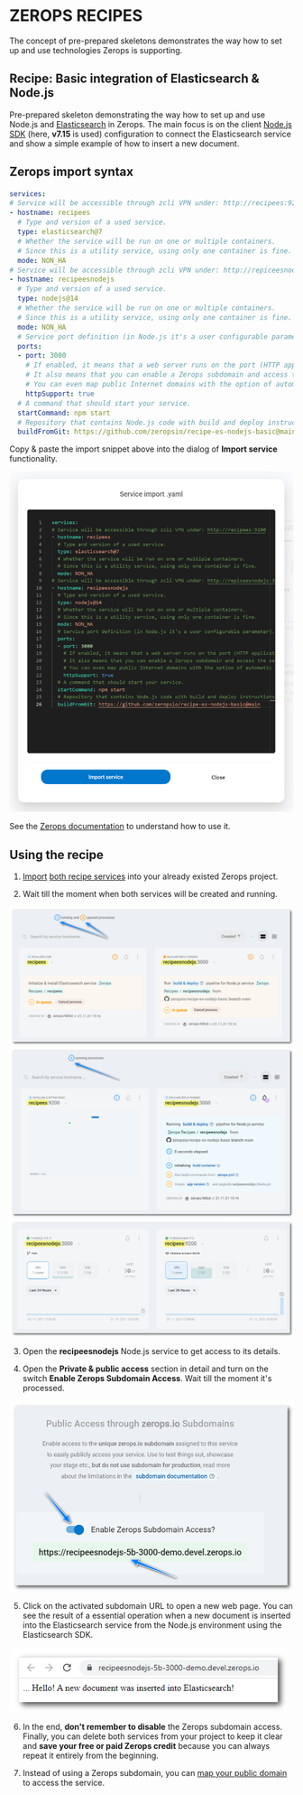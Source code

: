 # ZEROPS RECIPES

The concept of pre-prepared skeletons demonstrates the way how to set up and use technologies Zerops is supporting.

## Recipe: Basic integration of Elasticsearch & Node.js

Pre-prepared skeleton demonstrating the way how to set up and use Node.js and [Elasticsearch](https://www.elastic.co/elasticsearch) in Zerops. The main focus is on the client [Node.js SDK](https://www.elastic.co/guide/en/elasticsearch/client/javascript-api/current/index.html) (here, **v7.15** is used) configuration to connect the Elasticsearch service and show a simple example of how to insert a new document.

## Zerops import syntax

```yaml
services:
# Service will be accessible through zcli VPN under: http://recipees:9200
- hostname: recipees
  # Type and version of a used service.
  type: elasticsearch@7
  # Whether the service will be run on one or multiple containers.
  # Since this is a utility service, using only one container is fine.
  mode: NON_HA
# Service will be accessible through zcli VPN under: http://repiceesnodejs:3000
- hostname: recipeesnodejs
  # Type and version of a used service.
  type: nodejs@14
  # Whether the service will be run on one or multiple containers.
  # Since this is a utility service, using only one container is fine.
  mode: NON_HA
  # Service port definition (in Node.js it's a user configurable parameter).
  ports:
  - port: 3000
    # If enabled, it means that a web server runs on the port (HTTP application protocol is supported).
    # It also means that you can enable a Zerops subdomain and access the service from the Internet.
    # You can even map public Internet domains with the option of automatic support for SSL certificates.
    httpSupport: true
  # A command that should start your service.
  startCommand: npm start
  # Repository that contains Node.js code with build and deploy instructions.
  buildFromGit: https://github.com/zeropsio/recipe-es-nodejs-basic@main
```

Copy & paste the import snippet above into the dialog of **Import service** functionality.

![Import](./images/Zerops-Imporrt-Services-Dialog.png "Import Service Dialog")

See the [Zerops documentation](https://docs.zerops.io/documentation/export-import/project-service-export-import.html) to understand how to use it.

## Using the recipe

1. [Import](/documentation/export-import/project-service-export-import.html#how-to-export-import-a-project) [both recipe services](#zerops-import-syntax) into your already existed Zerops project.

2. Wait till the moment when both services will be created and running.

![Recipe](./images/Zerops-Services-Initialization.png "Initialization")
![Recipe](./images/Zerops-Services-Finishing.png "Finishing")
![Recipe](./images/Zerops-Services-Done.png "Done")

3. Open the **recipeesnodejs** Node.js service to get access to its details.

4. Open the **Private & public access** section in detail and turn on the switch **Enable Zerops Subdomain Access**. Wait till the moment it's processed.

![Recipe](./images/Zerops-Service-NodeJS-Subdomain.png "Subdomain Access")

5. Click on the activated subdomain URL to open a new web page. You can see the result of a essential operation when a new document is inserted into the Elasticsearch service from the Node.js environment using the Elasticsearch SDK.

![Recipe](./images/Zerops-Service-Subdomain-Access-Result.png "Subdomain Access Result")

6. In the end, **don't remember to disable** the Zerops subdomain access. Finally, you can delete both services from your project to keep it clear and **save your free or paid Zerops credit** because you can always repeat it entirely from the beginning.

7. Instead of using a Zerops subdomain, you can [map your public domain](http://localhost:8081/documentation/routing/using-your-domain.html) to access the service.
